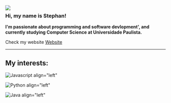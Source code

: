 <img align="left" src="https://media.giphy.com/media/2RiU1RUjyh4C4/giphy.gif"/>

### Hi, my name is Stephan!

**I'm passionate about programming and software devlopment', and currently studying Computer Science at Universidade Paulista.**

Check my website [Website](https://www.facebook.com/stcharles02/)

---
## My interests:

![Javascript align="left"](https://img.shields.io/badge/JavaScript-F7DF1E?style=for-the-badge&logo=javascript&logoColor=black)

![Python align="left"](https://img.shields.io/badge/Python-14354C?style=for-the-badge&logo=python&logoColor=white)

![Java align="left"](https://img.shields.io/badge/Java-ED8B00?style=for-the-badge&logo=java&logoColor=white)


